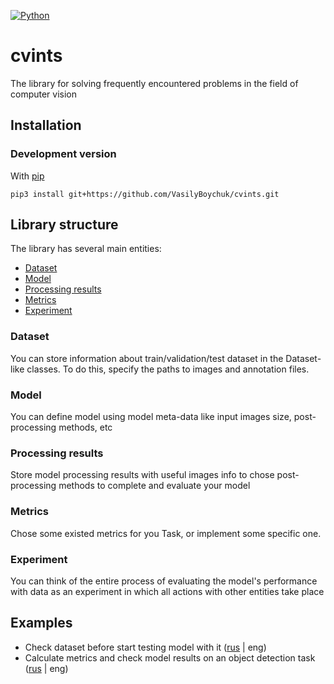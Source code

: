 [![Python](https://img.shields.io/badge/python-3.6-blue.svg)](https://python.org) 


# cvints

The library for solving frequently encountered problems in the field of computer vision


## Installation

### Development version

With [pip](https://pip.pypa.io/en/stable/)
```
pip3 install git+https://github.com/VasilyBoychuk/cvints.git
```

## Library structure

The library has several main entities:

- [Dataset](https://github.com/VasilyBoychuk/cvints/blob/master/cvints/dataset.py)
- [Model](https://github.com/VasilyBoychuk/cvints/blob/master/cvints/model.py)
- [Processing results](https://github.com/VasilyBoychuk/cvints/blob/master/cvints/processing_results.py)
- [Metrics](https://github.com/VasilyBoychuk/cvints/blob/master/cvints/metrics.py)
- [Experiment](https://github.com/VasilyBoychuk/cvints/blob/master/cvints/experiment.py)

### Dataset

You can store information about train/validation/test dataset in the Dataset-like classes. 
To do this, specify the paths to images and annotation files. 

### Model 

You can define model using model meta-data like input images size, post-processing methods, etc

### Processing results

Store model processing results with useful images info to chose post-processing methods to complete and evaluate your model

### Metrics

Chose some existed metrics for you Task, or implement some specific one.

### Experiment

You can think of the entire process of evaluating the model's performance with data as an experiment 
in which all actions with other entities take place


## Examples

- Check dataset before start testing model with it ([rus](https://github.com/VasilyBoychuk/cvints/blob/master/examples/rus/Check%20dataset.ipynb) | eng)
- Calculate metrics and check model results on an object detection task ([rus](https://github.com/VasilyBoychuk/cvints/blob/master/examples/rus/Object%20detection%20metrics%20and%20results.ipynb) | eng) 